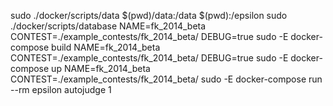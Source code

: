 
sudo ./docker/scripts/data $(pwd)/data:/data $(pwd):/epsilon
sudo ./docker/scripts/database
NAME=fk_2014_beta CONTEST=./example_contests/fk_2014_beta/ DEBUG=true sudo -E docker-compose build
NAME=fk_2014_beta CONTEST=./example_contests/fk_2014_beta/ DEBUG=true sudo -E docker-compose up
NAME=fk_2014_beta CONTEST=./example_contests/fk_2014_beta/ sudo -E docker-compose run --rm epsilon autojudge 1

